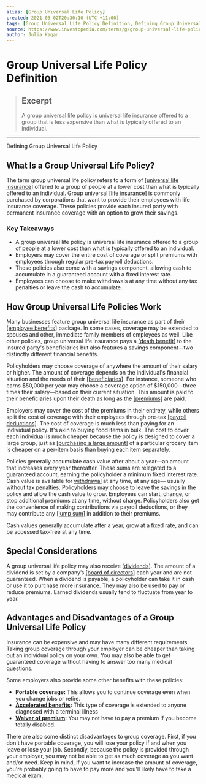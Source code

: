```yaml
---
alias: [Group Universal Life Policy]
created: 2021-03-02T20:30:10 (UTC +11:00)
tags: [Group Universal Life Policy Definition, Defining Group Universal Life Policy]
source: https://www.investopedia.com/terms/g/group-universal-life-policy.asp
author: Julia Kagan
---
```


# Group Universal Life Policy Definition

> ## Excerpt
> A group universal life policy is universal life insurance offered to a group that is less expensive than what is typically offered to an individual.

---

Defining Group Universal Life Policy
## What Is a Group Universal Life Policy?

The term group universal life policy refers to a form of [[universal life insurance]](https://www.investopedia.com/terms/u/universallife.asp) offered to a group of people at a lower cost than what is typically offered to an individual. Group universal [[life insurance]](https://www.investopedia.com/terms/l/lifeinsurance.asp) is commonly purchased by corporations that want to provide their employees with life insurance coverage. These policies provide each insured party with permanent insurance coverage with an option to grow their savings.

### Key Takeaways

-   A group universal life policy is universal life insurance offered to a group of people at a lower cost than what is typically offered to an individual.
-   Employers may cover the entire cost of coverage or split premiums with employees through regular pre-tax payroll deductions.
-   These policies also come with a savings component, allowing cash to accumulate in a guaranteed account with a fixed interest rate.
-   Employees can choose to make withdrawals at any time without any tax penalties or leave the cash to accumulate.

## How Group Universal Life Policies Work

Many businesses feature group universal life insurance as part of their [[employee benefits]](https://www.investopedia.com/articles/pf/09/deciphering-benefits-at-new-job.asp) package. In some cases, coverage may be extended to spouses and other, immediate family members of employees as well. Like other policies, group universal life insurance pays a [[death benefit]](https://www.investopedia.com/terms/d/deathbenefit.asp) to the insured party's beneficiaries but also features a savings component—two distinctly different financial benefits.

Policyholders may choose coverage of anywhere the amount of their salary or higher. The amount of coverage depends on the individual's financial situation and the needs of their [[beneficiaries]](https://www.investopedia.com/terms/b/beneficiary.asp). For instance, someone who earns $50,000 per year may choose a coverage option of $150,000—three times their salary—based on their current situation. This amount is paid to their beneficiaries upon their death as long as the [[premiums]](https://www.investopedia.com/terms/p/premium.asp) are paid.

Employers may cover the cost of the premiums in their entirety, while others split the cost of coverage with their employees through pre-tax [[payroll deductions]](https://www.investopedia.com/terms/p/payroll-deduction-plan.asp). The cost of coverage is much less than paying for an individual policy. It's akin to buying food items in bulk. The cost to cover each individual is much cheaper because the policy is designed to cover a large group, just as [[purchasing a large amount]](https://www.investopedia.com/terms/v/volume-discount.asp) of a particular grocery item is cheaper on a per-item basis than buying each item separately.

Policies generally accumulate cash value after about a year—an amount that increases every year thereafter. These sums are relegated to a guaranteed account, earning the policyholder a minimum fixed interest rate. Cash value is available for [withdrawal](https://www.investopedia.com/terms/w/withdrawal.asp) at any time, at any age— usually without tax penalties. Policyholders may choose to leave the savings in the policy and allow the cash value to grow. Employees can start, change, or stop additional premiums at any time, without charge. Policyholders also get the convenience of making contributions via payroll deductions, or they may contribute any [[lump sum]](https://www.investopedia.com/terms/l/lump-sum-payment.asp) in addition to their premiums.

Cash values generally accumulate after a year, grow at a fixed rate, and can be accessed tax-free at any time.

## Special Considerations

A group universal life policy may also receive [[dividends]](https://www.investopedia.com/terms/d/dividend.asp). The amount of a dividend is set by a company’s [[board of directors]](https://www.investopedia.com/terms/b/boardofdirectors.asp) each year and are not guaranteed. When a dividend is payable, a policyholder can take it in cash or use it to purchase more insurance. They may also be used to pay or reduce premiums. Earned dividends usually tend to fluctuate from year to year.

## Advantages and Disadvantages of a Group Universal Life Policy

Insurance can be expensive and may have many different requirements. Taking group coverage through your employer can be cheaper than taking out an individual policy on your own. You may also be able to get guaranteed coverage without having to answer too many medical questions.

Some employers also provide some other benefits with these policies:

-   **Portable** **coverage:** This allows you to continue coverage even when you change jobs or retire.
-   **[Accelerated benefits](https://www.investopedia.com/terms/a/accelerated-benefits.asp):** This type of coverage is extended to anyone diagnosed with a terminal illness
-   **[Waiver of premium](https://www.investopedia.com/terms/w/waiver_of_premium.asp):** You may not have to pay a premium if you become totally disabled.

There are also some distinct disadvantages to group coverage. First, if you don't have portable coverage, you will lose your policy if and when you leave or lose your job. Secondly, because the policy is provided through your employer, you may not be able to get as much coverage as you want and/or need. Keep in mind, if you want to increase the amount of coverage, you're probably going to have to pay more and you'll likely have to take a medical exam.
